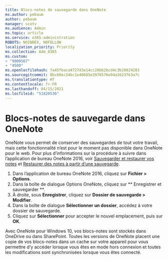 ```yaml
---
title: Blocs-notes de sauvegarde dans OneNote
ms.author: pebaum
author: pebaum
manager: scotv
ms.audience: Admin
ms.topic: article
ms.service: o365-administration
ROBOTS: NOINDEX, NOFOLLOW
localization_priority: Priority
ms.collection: Adm_O365
ms.custom:
- "9000567"
- "4500"
ms.openlocfilehash: fa45fbaca4727d3e14cc28b62bcd4c3b20824283
ms.sourcegitcommit: 8bc60ec34bc1e40685e3976576e04a2623f63a7c
ms.translationtype: HT
ms.contentlocale: fr-FR
ms.lasthandoff: 04/15/2021
ms.locfileid: "51820536"
---
```

# <a name="backup-notebooks-in-onenote"></a>Blocs-notes de sauvegarde dans OneNote

OneNote vous permet de conserver des sauvegardes de tout votre travail, mais cette fonctionnalité n’est pour le moment pas disponible dans OneNote pour le web. Pour plus d’informations sur la procédure à suivre dans l’application de bureau OneNote 2016, voir [Sauvegarder et restaurer vos notes](https://support.office.com/article/back-up-notes-f58b34b0-611d-435e-87fa-7942a1767af4#id0eaabaaa=2016,_2013,_2010) et [Restaurer des notes à partir d’une sauvegarde](https://support.microsoft.com/office/5daf9cb0-6769-4998-a5de-f044fdd0d831).

1. Dans l’application de bureau OneNote 2016, cliquez sur **Fichier > Options**.
2. Dans la boîte de dialogue Options OneNote, cliquez sur ** Enregistrer et sauvegarder **.
3. À droite, sous **Enregistrer**, cliquez sur **Dossier de sauvegarde > Modifier**.
4. Dans la boîte de dialogue **Sélectionner un dossier**, accédez à votre dossier de sauvegarde.
5. Cliquez sur **Sélectionner** pour accepter le nouvel emplacement, puis sur **OK**.

Avec OneNote pour Windows 10, vos blocs-notes sont stockés dans OneDrive ou dans SharePoint. Toutes les versions de OneNote placent une copie de vos blocs-notes dans un cache sur votre appareil pour vous permettre d’y accéder lorsque vous êtes en mode hors connexion et toutes les modifications sont synchronisées lorsque vous êtes connecté.
